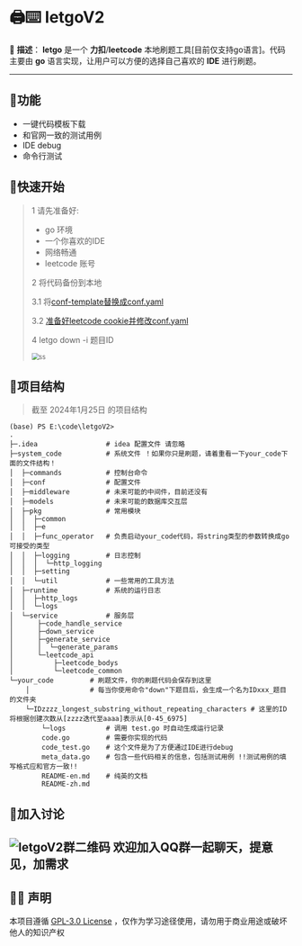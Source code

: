 # 🖨️⌨️ letgoV2

🌟 **描述**： **letgo** 是一个 **力扣**/**leetcode** 本地刷题工具[目前仅支持go语言]。代码主要由 **go** 语言实现，让用户可以方便的选择自己喜欢的
**IDE** 进行刷题。

----

## 📌功能

- 一键代码模板下载
- 和官网一致的测试用例
- IDE debug
- 命令行测试



## 🚀快速开始

> 1 请先准备好:
> - go 环境
> - 一个你喜欢的IDE
> - 网络畅通
> - leetcode 账号
>
> 2 将代码备份到本地
>
> 3.1 将[conf-template替换成conf.yaml](system_code/conf/conf-template.yaml)
>
> 3.2 [准备好leetcode cookie并修改conf.yaml](system_code/doc/leetcode_cookie.md)
>
> 4 letgo down -i 题目ID
>
> <img src="system_code/doc/letgo_down.gif" alt="ss" title="yes" style="zoom: 80%;" />

## 🔎项目结构

> 截至 2024年1月25日 的项目结构

```shell
(base) PS E:\code\letgoV2>
.
├─.idea                 # idea 配置文件 请忽略
├─system_code           # 系统文件 ！如果你只是刷题，请着重看一下your_code下面的文件结构！
│  ├─commands           # 控制台命令
│  ├─conf               # 配置文件
│  ├─middleware         # 未来可能的中间件，目前还没有
│  ├─models             # 未来可能的数据库交互层
│  ├─pkg                # 常用模块
│  │  ├─common					
│  │  ├─e
│  │  ├─func_operator	# 负责启动your_code代码，将string类型的参数转换成go可接受的类型
│  │  ├─logging			# 日志控制
│  │  │  └─http_logging
│  │  ├─setting
│  │  └─util			# 一些常用的工具方法
│  ├─runtime			# 系统的运行日志
│  │  ├─http_logs
│  │  └─logs
│  └─service            # 服务层
│      ├─code_handle_service
│      ├─down_service
│      ├─generate_service
│      │  └─generate_params
│      └─leetcode_api
│          ├─leetcode_bodys
│          └─leetcode_common
└─your_code			# 刷题文件，你的刷题代码会保存到这里
    │				# 每当你使用命令"down"下题目后，会生成一个名为IDxxx_题目的文件夹
    └─IDzzzz_longest_substring_without_repeating_characters # 这里的ID将根据创建次数从[zzzz迭代至aaaa]表示从[0-45_6975]
        └─logs 			# 调用 test.go 时自动生成运行记录
        code.go			# 需要你实现的代码
        code_test.go	# 这个文件是为了方便通过IDE进行debug
        meta_data.go	# 包含一些代码相关的信息，包括测试用例 !!测试用例的填写格式应和官方一致!!
        README-en.md	# 纯英的文档
        README-zh.md

```



## 🥳加入讨论

## ![letgoV2群二维码](https://ccurj.oss-cn-beijing.aliyuncs.com/picgoletgoV2%E7%BE%A4%E4%BA%8C%E7%BB%B4%E7%A0%81.png) 欢迎加入QQ群一起聊天，提意见，加需求



## 📢📣 声明

本项目遵循 [GPL-3.0 License](https://github.com/liuyunfz/chaoxing_tool/blob/master/LICENSE) ，仅作为学习途径使用，请勿用于商业用途或破坏他人的知识产权



